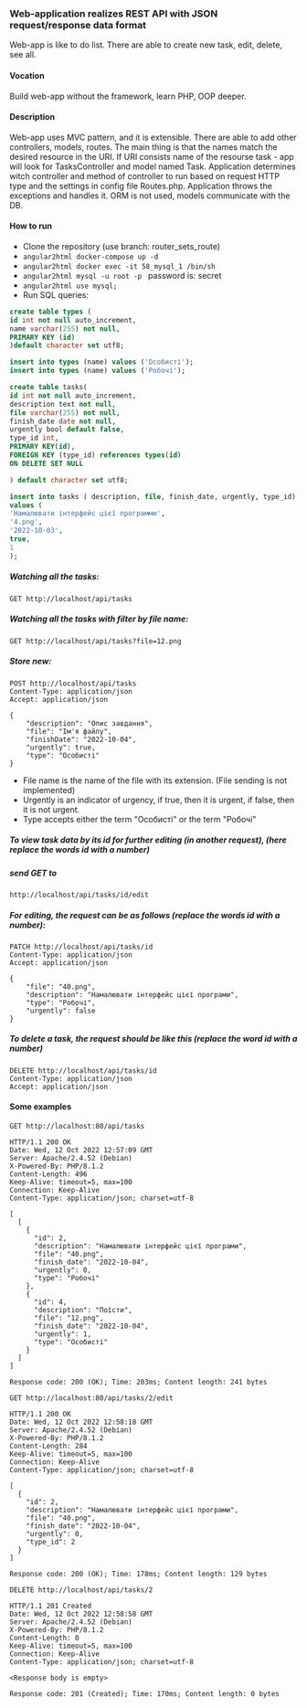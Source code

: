 ### Web-application realizes REST API with JSON request/response data format
Web-app is like to do list. There are able to create new task, edit, delete, see all.

#### Vocation
Build web-app without the framework, learn PHP, OOP deeper.

#### Description
Web-app uses MVC pattern, and it is extensible. There are able to add other controllers, models, routes.
The main thing is that the names match the desired resource in the URI. If URI consists name of the resourse
task - app will look for TasksController and model named Task. Application determines witch controller and
method of controller to run based on request HTTP type and the settings in config file Routes.php. Application throws
the exceptions and handles it. ORM is not used, models communicate with the DB.

#### How to run

* Clone the repository (use branch: router_sets_route)
* ```angular2html docker-compose up -d```
* ```angular2html docker exec -it 58_mysql_1 /bin/sh```
* ```angular2html mysql -u root -p ``` password is: secret
* ```angular2html use mysql;```
* Run SQL queries:
```sql
create table types (
id int not null auto_increment,
name varchar(255) not null,
PRIMARY KEY (id)
)default character set utf8;

insert into types (name) values ('Особисті');
insert into types (name) values ('Робочі');

create table tasks(
id int not null auto_increment,
description text not null,
file varchar(255) not null,
finish_date date not null,
urgently bool default false,
type_id int,
PRIMARY KEY(id),
FOREIGN KEY (type_id) references types(id)
ON DELETE SET NULL

) default character set utf8;

insert into tasks ( description, file, finish_date, urgently, type_id)
values (
'Намалювати інтерфейс цієї программи',
'4.png',
'2022-10-03',
true,
1
);
```
##### Watching all the tasks:
```http request
GET http://localhost/api/tasks
```
##### Watching all the tasks with filter by file name:
```http request
GET http://localhost/api/tasks?file=12.png
```
##### Store new:
```http request
POST http://localhost/api/tasks
Content-Type: application/json
Accept: application/json

{
    "description": "Опис завдання",
    "file": "Ім'я файлу",
    "finishDate": "2022-10-04",
    "urgently": true,
    "type": "Особисті"
}

```
* File name is the name of the file with its extension. (File sending is not implemented)
* Urgently is an indicator of urgency, if true, then it is urgent, if false, then it is not urgent.
* Type accepts either the term "Особисті" or the term "Робочі"

##### To view task data by its id for further editing (in another request), (here replace the words id with a number)
##### send GET to
```http request
http://localhost/api/tasks/id/edit
```
##### For editing, the request can be as follows (replace the words id with a number):
````http request
PATCH http://localhost/api/tasks/id
Content-Type: application/json
Accept: application/json

{
    "file": "40.png",
    "description": "Намалювати інтерфейс цієї програми",
    "type": "Робочі",
    "urgently": false
}
````
##### To delete a task, the request should be like this (replace the word id with a number)
```http request
DELETE http://localhost/api/tasks/id
Content-Type: application/json
Accept: application/json
```
#### Some examples
```http request
GET http://localhost:80/api/tasks

HTTP/1.1 200 OK
Date: Wed, 12 Oct 2022 12:57:09 GMT
Server: Apache/2.4.52 (Debian)
X-Powered-By: PHP/8.1.2
Content-Length: 496
Keep-Alive: timeout=5, max=100
Connection: Keep-Alive
Content-Type: application/json; charset=utf-8

[
  [
    {
      "id": 2,
      "description": "Намалювати інтерфейс цієї програми",
      "file": "40.png",
      "finish_date": "2022-10-04",
      "urgently": 0,
      "type": "Робочі"
    },
    {
      "id": 4,
      "description": "Поїсти",
      "file": "12.png",
      "finish_date": "2022-10-04",
      "urgently": 1,
      "type": "Особисті"
    }
  ]
]

Response code: 200 (OK); Time: 203ms; Content length: 241 bytes
```
```http request
GET http://localhost:80/api/tasks/2/edit

HTTP/1.1 200 OK
Date: Wed, 12 Oct 2022 12:58:18 GMT
Server: Apache/2.4.52 (Debian)
X-Powered-By: PHP/8.1.2
Content-Length: 284
Keep-Alive: timeout=5, max=100
Connection: Keep-Alive
Content-Type: application/json; charset=utf-8

[
  {
    "id": 2,
    "description": "Намалювати інтерфейс цієї програми",
    "file": "40.png",
    "finish_date": "2022-10-04",
    "urgently": 0,
    "type_id": 2
  }
]

Response code: 200 (OK); Time: 178ms; Content length: 129 bytes
```
```http request
DELETE http://localhost/api/tasks/2

HTTP/1.1 201 Created
Date: Wed, 12 Oct 2022 12:58:58 GMT
Server: Apache/2.4.52 (Debian)
X-Powered-By: PHP/8.1.2
Content-Length: 0
Keep-Alive: timeout=5, max=100
Connection: Keep-Alive
Content-Type: application/json; charset=utf-8

<Response body is empty>

Response code: 201 (Created); Time: 170ms; Content length: 0 bytes
```
